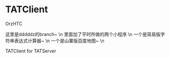 TATClient
=========
OrzHTC

这里是dddddz的branch~ \n
里面加了平时所做的两个小程序 \n
一个是简易版字符串表达式计算器~ \n
一个是山寨版百度地图~ \n


TATClient for TATServer
